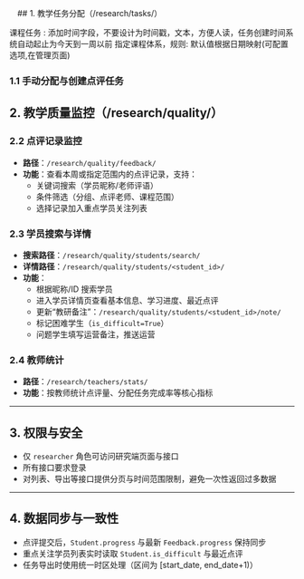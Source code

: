 　## 1. 教学任务分配（/research/tasks/）

 课程任务 : 添加时间字段，不要设计为时间戳，文本，方便人读，任务创建时间系统自动起止为今天到一周以前
 指定课程体系，规则: 默认值根据日期映射(可配置选项,在管理页面)
 
 
 

### 1.1 手动分配与创建点评任务


## 2. 教学质量监控（/research/quality/）



### 2.2 点评记录监控
- **路径**：`/research/quality/feedback/`
- **功能**：查看本周或指定范围内的点评记录，支持：
  - 关键词搜索（学员昵称/老师评语）
  - 条件筛选（分组、点评老师、课程范围）
  - 选择记录加入重点学员关注列表
    

### 2.3 学员搜索与详情
- **搜索路径**：`/research/quality/students/search/`
- **详情路径**：`/research/quality/students/<student_id>/`
- **功能**：
  - 根据昵称/ID 搜索学员
  - 进入学员详情页查看基本信息、学习进度、最近点评
  - 更新“教研备注”：`/research/quality/students/<student_id>/note/`
  - 标记困难学生（`is_difficult=True`）
  - 问题学生填写运营备注，推送运营

### 2.4 教师统计
- **路径**：`/research/teachers/stats/`
- **功能**：按教师统计点评量、分配任务完成率等核心指标

---

## 3. 权限与安全
- 仅 `researcher` 角色可访问研究端页面与接口
- 所有接口要求登录
- 对列表、导出等接口提供分页与时间范围限制，避免一次性返回过多数据

---

## 4. 数据同步与一致性
- 点评提交后，`Student.progress` 与最新 `Feedback.progress` 保持同步
- 重点关注学员列表实时读取 `Student.is_difficult` 与最近点评
- 任务导出时使用统一时区处理（区间为 [start_date, end_date+1)）

